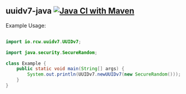 uuidv7-java [![Java CI with Maven](https://github.com/rbrick/uuidv7-java/actions/workflows/maven.yml/badge.svg)](https://github.com/rbrick/uuidv7-java/actions/workflows/maven.yml)
---

Example Usage:

```java

import io.rcw.uuidv7.UUIDv7;

import java.security.SecureRandom;

class Example {
    public static void main(String[] args) {
        System.out.println(UUIDv7.newUUIDv7(new SecureRandom()));
    }
}


```
